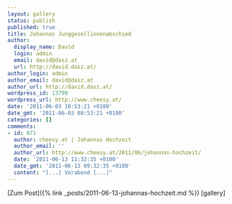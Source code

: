 ```yaml
---
layout: gallery
status: publish
published: true
title: Johannas Junggesellinnenabschied
author:
  display_name: David
  login: admin
  email: david@dasz.at
  url: http://david.dasz.at/
author_login: admin
author_email: david@dasz.at
author_url: http://david.dasz.at/
wordpress_id: 13799
wordpress_url: http://www.cheesy.at/
date: '2011-06-03 10:53:21 +0100'
date_gmt: '2011-06-03 08:53:21 +0100'
categories: []
comments:
- id: 971
  author: cheesy.at | Johannas Hochzeit
  author_email: ''
  author_url: http://www.cheesy.at/2011/06/johannas-hochzeit/
  date: '2011-06-13 11:32:35 +0100'
  date_gmt: '2011-06-13 09:32:35 +0100'
  content: "[...] Vorabend [...]"
---
```


[Zum Post]({% link _posts/2011-06-13-johannas-hochzeit.md %})
[gallery]<!--:-->
